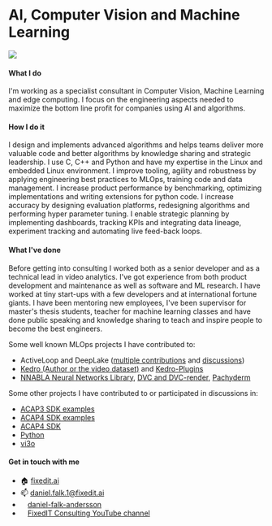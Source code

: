 # AI, Computer Vision and Machine Learning

<img src="https://fixedit-public-hosted.s3.eu-north-1.amazonaws.com/graphics/cover2.jpg"/>

#### What I do
I'm working as a specialist consultant in Computer Vision, Machine Learning and edge computing. I focus on the engineering aspects needed to maximize the bottom line profit for companies using AI and algorithms.

#### How I do it
I design and implements advanced algorithms and helps teams deliver more valuable code and better algorithms by knowledge sharing and strategic leadership. I use C, C++ and Python and have my expertise in the Linux and embedded Linux environment. I improve tooling, agility and robustness by applying engineering best practices to MLOps, training code and data management. I increase product performance by benchmarking, optimizing implementations and writing extensions for python code. I increase accuracy by designing evaluation platforms, redesigning algorithms and performing hyper parameter tuning. I enable strategic planning by implementing dashboards, tracking KPIs and integrating data lineage, experiment tracking and automating live feed-back loops.

#### What I've done
Before getting into consulting I worked both as a senior developer and as a technical lead in video analytics. I've got experience from both product development and maintenance as well as software and ML research. I have worked at tiny start-ups with a few developers and at international fortune giants. I have been mentoring new employees, I've been supervisor for master's thesis students, teacher for machine learning classes and have done public speaking and knowledge sharing to teach and inspire people to become the best engineers.

Some well known MLOps projects I have contributed to:
- ActiveLoop and DeepLake ([multiple contributions](https://github.com/activeloopai/deeplake/pulls?q=author%3Adaniel-falk+) and [discussions](https://github.com/activeloopai/deeplake/issues?q=is%3Aissue+author%3Adaniel-falk+))
- [Kedro (Author or the video dataset)](https://github.com/kedro-org/kedro/pulls?q=author%3Adaniel-falk+) and [Kedro-Plugins](https://github.com/kedro-org/kedro-plugins/issues?q=author%3Adaniel-falk+)
- [NNABLA Neural Networks Library](https://github.com/sony/nnabla/issues?q=author%3Adaniel-falk+), [DVC and DVC-render](https://github.com/iterative/dvc-render/issues?q=author%3Adaniel-falk+), [Pachyderm](https://github.com/pachyderm/pachyderm/issues?q=author%3Adaniel-falk+)

Some other projects I have contributed to or participated in discussions in:
- [ACAP3 SDK examples](https://github.com/AxisCommunications/acap3-examples/issues?q=author%3Adaniel-falk+)
- [ACAP4 SDK examples](https://github.com/AxisCommunications/acap-computer-vision-sdk-examples/issues?q=author%3Adaniel-falk+)
- [ACAP4 SDK](https://github.com/AxisCommunications/acap-computer-vision-sdk/issues?q=author%3Adaniel-falk+)
- [Python](https://github.com/python/cpython/search?q=%22daniel-falk%22&type=issues)
- [vi3o](https://github.com/hakanardo/vi3o/issues?q=author%3Adaniel-falk+)

#### Get in touch with me

- :house: [fixedit.ai](https://fixedit.ai)
- 📫 daniel.falk.1@fixedit.ai
- <img src="https://content.linkedin.com/content/dam/me/business/en-us/amp/brand-site/v2/bg/LI-Bug.svg.original.svg" width="10" height="10"/> [daniel-falk-andersson](https://www.linkedin.com/in/daniel-falk-andersson/)
- <img src="https://fixedit-public-hosted.s3.eu-north-1.amazonaws.com/graphics/yt_logo_rgb_light.png" height="10"/> [FixedIT Consulting YouTube channel](https://www.youtube.com/channel/UCU6flV4LcfHUB8SD33_fuNQ)
